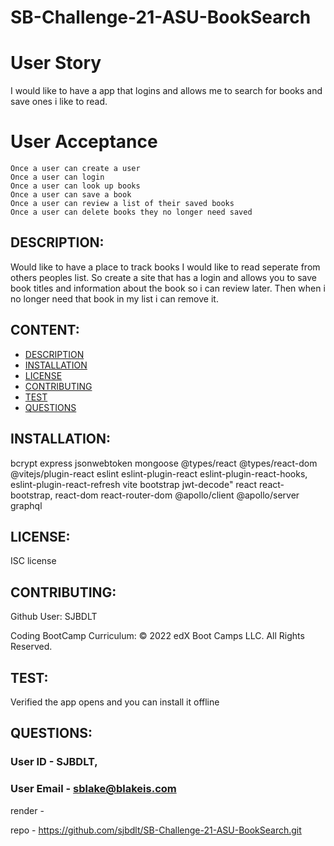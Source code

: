 # SB-Challenge-21-ASU-BookSearch

# User Story

  I would like to have a app that logins and allows me to search for books and save ones i like to read.

# User Acceptance

    Once a user can create a user
    Once a user can login 
    Once a user can look up books
    Once a user can save a book
    Once a user can review a list of their saved books
    Once a user can delete books they no longer need saved

## DESCRIPTION:

  Would like to have a place to track books I would like to read seperate from others peoples list. So create a site that has a login and allows you to save book titles and information about the book so i can review later. Then when i no longer need that book in my list i can remove it.

## CONTENT:

* [DESCRIPTION](#description)
* [INSTALLATION](#installation)
* [LICENSE](#license)
* [CONTRIBUTING](#contributing)
* [TEST](#test)
* [QUESTIONS](#questions)

## INSTALLATION:

   bcrypt
   express
   jsonwebtoken
   mongoose
   @types/react
   @types/react-dom
   @vitejs/plugin-react
   eslint
   eslint-plugin-react
   eslint-plugin-react-hooks,
   eslint-plugin-react-refresh
   vite
   bootstrap
   jwt-decode"
   react
   react-bootstrap,
   react-dom
   react-router-dom
   @apollo/client
   @apollo/server
   graphql
   
## LICENSE:

ISC license

## CONTRIBUTING:

Github User: SJBDLT


Coding BootCamp Curriculum:
© 2022 edX Boot Camps LLC. All Rights Reserved.

## TEST:

Verified the app opens and you can install it offline

## QUESTIONS:

### User ID - SJBDLT,
### User Email - sblake@blakeis.com

render - 

repo - https://github.com/sjbdlt/SB-Challenge-21-ASU-BookSearch.git


